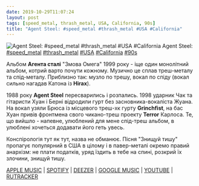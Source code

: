 ```yaml
---
date: 2019-10-29T11:07:24
layout: post
tags: [speed_metal, thrash_metal, USA, California, 90s]
title: "Agent Steel: #speed_metal #thrash_metal #USA #California"
---
```

![Agent Steel: #speed_metal #thrash_metal #USA #California](/assets/photos/photo_789@29-10-2019_11-07-24.jpg)
Agent Steel: [#speed_metal](/tags/#speed_metal) [#thrash_metal](/tags/#thrash_metal) [#USA](/tags/#USA) [#California](/tags/#California) [#90s](/tags/#90s)

Альбом **Агента сталі** &quot;Змова Омега&quot; 1999 року - іще один монолітний альбом, котрий варто почути кожному. Музично це сплав треш-металу та спід-металу. Приблизно так: музло по трешу, вокал по спіду (вокал сильно нагадав Катона із **Hirax**).

1988 року **Agent Steel** пересварились і розпались. 1998 ударник Чак та гітаристи Хуан і Берні відродили гурт без засновника-вокаліста Жуана. На вокал узяли Брюса із місцевого треш-хк гурту **Grinchfist**, на бас Хуан привів фронтмена свого чикано-треш проекту **Terror** Карлоса. Те, що вийшло - напевне, улюблений для мене спід-треш альбом, в улюблені хочеться додавати його геть увесь.

Конспірологія тут як тут, назва не обманює. Пісня &quot;Знищуй тишу&quot; пропагує популярний в США в цілому і в павер-металі окремо правий анархізм: не плати податків, уряд їздить в тебе на спині, розкрий їх злочини, знищуй тишу.

[APPLE MUSIC](https://music.apple.com/gr/album/omega-conspiracy/76242853) | [SPOTIFY](https://open.spotify.com/album/66a8klARJMqpU9oEIy9Er9) | [DEEZER](https://www.deezer.com/album/44671961?utm_source=deezer&amp;utm_content=album-44671961&amp;utm_term=1601611822_1572339907&amp;utm_medium=web) | [GOOGLE MUSIC](https://play.google.com/music/m/Blknokgep7ea64inc2tomsehkpi?t=Omega_Conspiracy_-_Agent_Steel) | [YOUTUBE](https://www.youtube.com/playlist?list=OLAK5uy_lxG_8ed88A9LrPNRCYbVB9-uUk0RkE4IU) | [RUTRACKER](https://rutracker.org/forum/viewtopic.php?t=1377063)